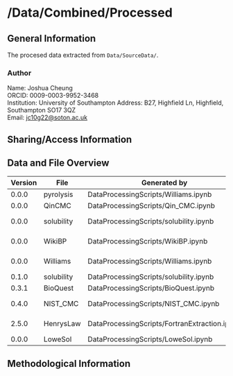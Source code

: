 # /Data/Combined/Processed

## General Information

The procesed data extracted from `Data/SourceData/`.

### Author

Name: Joshua Cheung  
ORCID: 0009-0003-9952-3468  
Institution: University of Southampton
Address: B27, Highfield Ln, Highfield, Southampton SO17 3QZ  
Email: <jc10g22@soton.ac.uk>

## Sharing/Access Information

## Data and File Overview

| Version | File       | Generated by                                  | Generated from                                | Notes/Change log                                                                     |
| ------- | ---------- | --------------------------------------------- | --------------------------------------------- | ------------------------------------------------------------------------------------ |
| 0.0.0   | pyrolysis  | DataProcessingScripts/Williams.ipynb          | Data/SourceData/Williams/pyrolysis.csv        | Data extracted from pyrolysis file.                                                  |
| 0.0.0   | QinCMC     | DataProcessingScripts/Qin_CMC.ipynb           | Data/SourceData/QinCMC-sourceData.csv         | Data extracted from Qin et al GitHub repo.                                           |
| 0.0.0   | solubility | DataProcessingScripts/solubility.ipynb        | Data/SourceData/solubility-sourceData.csv     | Data extracted from solubility dataset from previous work without InChI.             |
| 0.0.0   | WikiBP     | DataProcessingScripts/WikiBP.ipynb            | Data/SourceData/WikiBP/chem_mp_bp_dataset.csv | Data extracted from file provided by Joanna Grundy.                                  |
| 0.0.0   | Williams   | DataProcessingScripts/Williams.ipynb          | Data/SourceData/Williams/Williams.csv         | Data extracted from Antony Williams' boiling/melting point dataset                   |
| 0.1.0   | solubility | DataProcessingScripts/solubility.ipynb        | Data/Processed/0.0.0-solubility.csv           | Added InChI keys                                                                     |
| 0.3.1   | BioQuest   | DataProcessingScripts/BioQuest.ipynb          | Data/SourceData/BioQuest/bpRefTable.htm       | Data extracted from BioQuest website.                                                |
| 0.4.0   | NIST_CMC   | DataProcessingScripts/NIST_CMC.ipynb          | Data/SourceData/CMC-sourceData.csv            | Data extracted from Samuel Munday's extraction from `Data/SourceData/CMC_Source.pdf` |
| 2.5.0   | HenrysLaw  | DataProcessingScripts/FortranExtraction.ipynb | Data/SourceData/HscpSI.f90                    | Data extracted from SI fortran 90 file from Sander's dataset.                        |
| 0.0.0   | LoweSol    | DataProcessingScripts/LoweSol.ipynb           | Data/SourceData/LoweSol-sourceData.csv        | <https://doi.org/10.1021/acs.chemrestox.2c00379>                                       |

## Methodological Information
